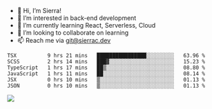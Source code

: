 - 👋 Hi, I’m Sierra!
- 👀 I’m interested in back-end development
- 🌱 I’m currently learning React, Serverless, Cloud
- 💞️ I’m looking to collaborate on learning
- 📫 Reach me via git@sierrac.dev

<!--START_SECTION:waka-->

```text
TSX          9 hrs 21 mins   ████████████████░░░░░░░░░   63.96 %
SCSS         2 hrs 14 mins   ███▓░░░░░░░░░░░░░░░░░░░░░   15.23 %
TypeScript   1 hrs 17 mins   ██▒░░░░░░░░░░░░░░░░░░░░░░   08.80 %
JavaScript   1 hrs 11 mins   ██░░░░░░░░░░░░░░░░░░░░░░░   08.14 %
JSX          0 hrs 10 mins   ▒░░░░░░░░░░░░░░░░░░░░░░░░   01.13 %
JSON         0 hrs 10 mins   ▒░░░░░░░░░░░░░░░░░░░░░░░░   01.13 %
```

<!--END_SECTION:waka-->


![](https://hit.yhype.me/github/profile?user_id=7351311)
